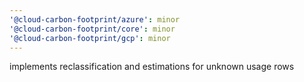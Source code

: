 ```yaml
---
'@cloud-carbon-footprint/azure': minor
'@cloud-carbon-footprint/core': minor
'@cloud-carbon-footprint/gcp': minor
---
```


implements reclassification and estimations for unknown usage rows
